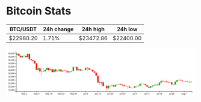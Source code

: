 # Bitcoin Stats

BTC/USDT|24h change|24h high|24h low|
|---|---|---|---|
|$22980.20|1.71%|$23472.86|$22400.00|

<img src="./chart.svg">
